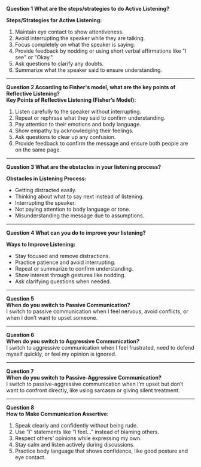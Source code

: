 **Question 1
What are the steps/strategies to do Active Listening?**  

**Steps/Strategies for Active Listening:**  
1. Maintain eye contact to show attentiveness.  
2. Avoid interrupting the speaker while they are talking.  
3. Focus completely on what the speaker is saying.  
4. Provide feedback by nodding or using short verbal affirmations like "I see" or "Okay."  
5. Ask questions to clarify any doubts.  
6. Summarize what the speaker said to ensure understanding.  

---

**Question 2
According to Fisher's model, what are the key points of Reflective Listening?**  
**Key Points of Reflective Listening (Fisher’s Model):**  
1. Listen carefully to the speaker without interrupting.  
2. Repeat or rephrase what they said to confirm understanding.  
3. Pay attention to their emotions and body language.  
4. Show empathy by acknowledging their feelings.  
5. Ask questions to clear up any confusion.  
6. Provide feedback to confirm the message and ensure both people are on the same page.  

---

**Question 3
What are the obstacles in your listening process?**  

**Obstacles in Listening Process:**  
- Getting distracted easily.  
- Thinking about what to say next instead of listening.  
- Interrupting the speaker.  
- Not paying attention to body language or tone.  
- Misunderstanding the message due to assumptions.  

---

**Question 4
What can you do to improve your listening?**  

**Ways to Improve Listening:**  
- Stay focused and remove distractions.  
- Practice patience and avoid interrupting.  
- Repeat or summarize to confirm understanding.  
- Show interest through gestures like nodding.  
- Ask clarifying questions when needed.  

---

**Question 5**  
**When do you switch to Passive Communication?**  
I switch to passive communication when I feel nervous, avoid conflicts, or when I don’t want to upset someone.  

---

**Question 6**  
**When do you switch to Aggressive Communication?**  
I switch to aggressive communication when I feel frustrated, need to defend myself quickly, or feel my opinion is ignored.  

---

**Question 7**  
**When do you switch to Passive-Aggressive Communication?**  
I switch to passive-aggressive communication when I’m upset but don’t want to confront directly, like using sarcasm or giving silent treatment.  

---

**Question 8**  
**How to Make Communication Assertive:**  
1. Speak clearly and confidently without being rude.  
2. Use “I” statements like “I feel…” instead of blaming others.  
3. Respect others’ opinions while expressing my own.  
4. Stay calm and listen actively during discussions.  
5. Practice body language that shows confidence, like good posture and eye contact.

